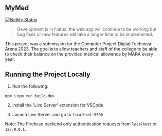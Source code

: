 ## MyMed
[![Netlify Status](https://api.netlify.com/api/v1/badges/5f0cfcd1-e051-42dd-b3ca-5fac906fa90e/deploy-status)](https://app.netlify.com/sites/mymed/deploys)

> Development is in hiatus, the web app will continue to be working but bug fixes or new features will take a longer time to be implemented.

This project was a submission for the Computer Project Digital Technova Arena 2023. The goal is to allow teachers and staff of the college to be able to check their balance on the provided medical allowance by MARA every year.


## Running the Project Locally

1. Run the following: 

`npm i`
`npm run build-dev`

2. Install the 'Live Server' extension for VSCode

3. Launch Live Server and go to `localhost:5500`

Note: The Firebase backend only authentication requests from `localhost` or `127.0.0.1`.